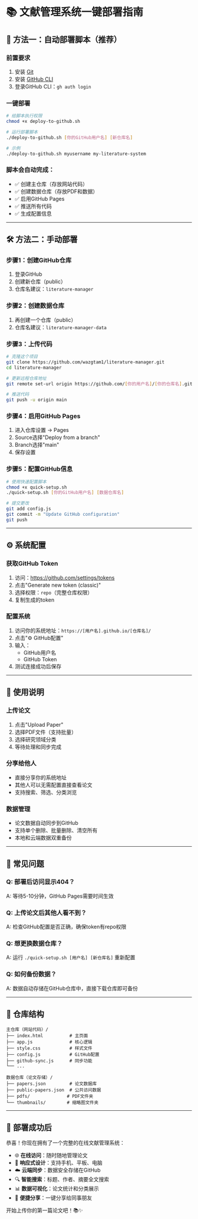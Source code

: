 # 📚 文献管理系统一键部署指南

## 🚀 方法一：自动部署脚本（推荐）

### 前置要求
1. 安装 [Git](https://git-scm.com/)
2. 安装 [GitHub CLI](https://cli.github.com/)
3. 登录GitHub CLI：`gh auth login`

### 一键部署
```bash
# 给脚本执行权限
chmod +x deploy-to-github.sh

# 运行部署脚本
./deploy-to-github.sh [你的GitHub用户名] [新仓库名]

# 示例
./deploy-to-github.sh myusername my-literature-system
```

### 脚本会自动完成：
- ✅ 创建主仓库（存放网站代码）
- ✅ 创建数据仓库（存放PDF和数据）
- ✅ 启用GitHub Pages
- ✅ 推送所有代码
- ✅ 生成配置信息

---

## 🛠️ 方法二：手动部署

### 步骤1：创建GitHub仓库
1. 登录GitHub
2. 创建新仓库（public）
3. 仓库名建议：`literature-manager`

### 步骤2：创建数据仓库
1. 再创建一个仓库（public）
2. 仓库名建议：`literature-manager-data`

### 步骤3：上传代码
```bash
# 克隆这个项目
git clone https://github.com/wazgtam1/literature-manager.git
cd literature-manager

# 更新远程仓库地址
git remote set-url origin https://github.com/[你的用户名]/[你的仓库名].git

# 推送代码
git push -u origin main
```

### 步骤4：启用GitHub Pages
1. 进入仓库设置 → Pages
2. Source选择"Deploy from a branch"
3. Branch选择"main"
4. 保存设置

### 步骤5：配置GitHub信息
```bash
# 使用快速配置脚本
chmod +x quick-setup.sh
./quick-setup.sh [你的GitHub用户名] [数据仓库名]

# 提交更改
git add config.js
git commit -m "Update GitHub configuration"
git push
```

---

## ⚙️ 系统配置

### 获取GitHub Token
1. 访问：https://github.com/settings/tokens
2. 点击"Generate new token (classic)"
3. 选择权限：`repo`（完整仓库权限）
4. 复制生成的token

### 配置系统
1. 访问你的系统地址：`https://[用户名].github.io/[仓库名]/`
2. 点击"⚙️ GitHub配置"
3. 输入：
   - GitHub用户名
   - GitHub Token
4. 测试连接成功后保存

---

## 📖 使用说明

### 上传论文
1. 点击"Upload Paper"
2. 选择PDF文件（支持批量）
3. 选择研究领域分类
4. 等待处理和同步完成

### 分享给他人
- 直接分享你的系统地址
- 其他人可以无需配置直接查看论文
- 支持搜索、筛选、分类浏览

### 数据管理
- 论文数据自动同步到GitHub
- 支持单个删除、批量删除、清空所有
- 本地和云端数据双重备份

---

## 🔧 常见问题

### Q: 部署后访问显示404？
A: 等待5-10分钟，GitHub Pages需要时间生效

### Q: 上传论文后其他人看不到？
A: 检查GitHub配置是否正确，确保token有repo权限

### Q: 想更换数据仓库？
A: 运行 `./quick-setup.sh [用户名] [新仓库名]` 重新配置

### Q: 如何备份数据？
A: 数据自动存储在GitHub仓库中，直接下载仓库即可备份

---

## 📁 仓库结构

```
主仓库（网站代码）/
├── index.html          # 主页面
├── app.js              # 核心逻辑
├── style.css           # 样式文件
├── config.js           # GitHub配置
├── github-sync.js      # 同步功能
└── ...

数据仓库（论文存储）/
├── papers.json         # 论文数据库
├── public-papers.json  # 公共访问数据
├── pdfs/              # PDF文件夹
└── thumbnails/        # 缩略图文件夹
```

---

## 🎉 部署成功后

恭喜！你现在拥有了一个完整的在线文献管理系统：

- 🌐 **在线访问**：随时随地管理论文
- 📱 **响应式设计**：支持手机、平板、电脑
- ☁️ **云端同步**：数据安全存储在GitHub
- 🔍 **智能搜索**：标题、作者、摘要全文搜索
- 📊 **数据可视化**：论文统计和分类展示
- 🤝 **便捷分享**：一键分享给同事朋友

开始上传你的第一篇论文吧！📚✨